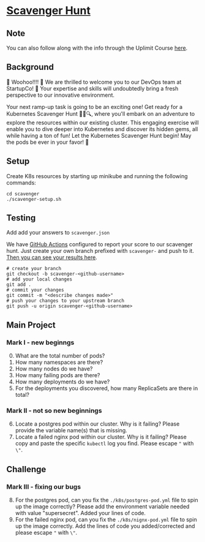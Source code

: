 # [Scavenger Hunt](https://uplimit.com/course/kubernetes-managing-containers-at-scale/v2/enrollment/enrollment_clj4nmkr201xv12aw259t4xtw/module/scavenger-hunt)

## Note

You can also follow along with the info through the Uplimit Course [here](https://uplimit.com/course/kubernetes-managing-containers-at-scale/v2/enrollment/enrollment_clj4nmkr201xv12aw259t4xtw/module/scavenger-hunt).

## Background

🎉 Woohoo!!!! 🎉 We are thrilled to welcome you to our DevOps team at StartupCo! 🚀 Your expertise and skills will undoubtedly bring a fresh perspective to our innovative environment.

Your next ramp-up task is going to be an exciting one! Get ready for a Kubernetes Scavenger Hunt 🕵️‍♂️🔍, where you'll embark on an adventure to explore the resources within our existing cluster. This engaging exercise will enable you to dive deeper into Kubernetes and discover its hidden gems, all while having a ton of fun! Let the Kubernetes Scavenger Hunt begin! May the pods be ever in your favor! 🌟

## Setup

Create K8s resources by starting up minikube and running the following commands:

```
cd scavenger
./scavenger-setup.sh
```

## Testing

Add add your answers to `scavenger.json`

We have [GitHub Actions](https://github.com/features/actions) configured to report your score to our scavenger hunt. Just create your own branch prefixed with `scavenger-` and push to it. [Then you can see your results here](https://github.com/abanuelo/intro-to-kube/actions/workflows/scavenger.yml).

```
# create your branch
git checkout -b scavenger-<github-username>
# add your local changes
git add .
# commit your changes
git commit -m "<describe changes made>"
# push your changes to your upstream branch
git push -u origin scavenger-<github-username>
```

## Main Project

### Mark I - new beginngs

0. What are the total number of pods?
1. How many namespaces are there?
2. How many nodes do we have?
3. How many failing pods are there?
4. How many deployments do we have?
5. For the deployments you discovered, how many ReplicaSets are there in total?

### Mark II - not so new beginnings

6. Locate a postgres pod within our cluster. Why is it failing? Please provide the variable name(s) that is missing.
7. Locate a failed nginx pod within our cluster. Why is it failing? Please copy and paste the specific `kubectl` log you find. Please escape `"` with `\"`.

## Challenge

### Mark III - fixing our bugs

8. For the postgres pod, can you fix the `./k8s/postgres-pod.yml` file to spin up the image correctly? Please add the environment variable needed with value "supersecret". Added your lines of code.
9. For the failed nginx pod, can you fix the `./k8s/nignx-pod.yml` file to spin up the image correctly. Add the lines of code you added/corrected and please escape `"` with `\"`.
